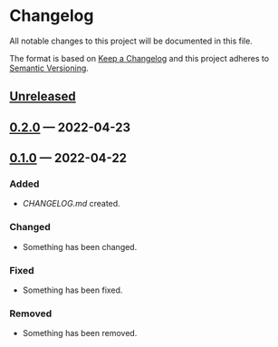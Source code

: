 # Changelog

All notable changes to this project will be documented in this file.

The format is based on [Keep a Changelog](http://keepachangelog.com)
and this project adheres to [Semantic Versioning](http://semver.org/spec/v2.0.0.html).


## [Unreleased]

## [0.2.0] — 2022-04-23

## [0.1.0] — 2022-04-22
### Added
- _CHANGELOG.md_ created.
### Changed
- Something has been changed.
### Fixed
- Something has been fixed.
### Removed
- Something has been removed.


[0.1.0]: https://github.com///compare/0.0.0...0.1.0
[0.2.0]: https://github.com///compare/0.1.0...0.2.0
[Unreleased]: https://github.com///compare/0.2.0...HEAD
